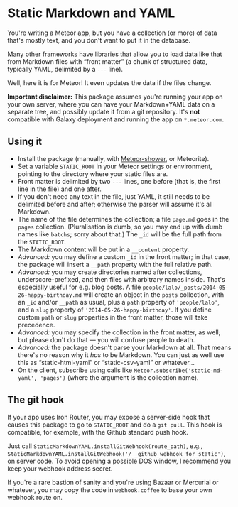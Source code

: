 # Static Markdown and YAML

You're writing a Meteor app, but you have a collection (or more) of data that's mostly text, and you don't want to put it in the database.

Many other frameworks have libraries that allow you to load data like that from Markdown files with “front matter” (a chunk of structured data, typically YAML, delimited by a `---` line).

Well, here it is for Meteor! It even updates the data if the files change.

**Important disclaimer:** This package assumes you're running your app on your own server, where you can have your Markdown+YAML data on a separate tree, and possibly update it from a git repository. It's **not** compatible with Galaxy deployment and running the app on `*.meteor.com`.

## Using it

- Install the package (manually, with [Meteor-shower](https://github.com/lalomartins/meteor-shower), or Meteorite).
- Set a variable `STATIC_ROOT` in your Meteor settings or environment, pointing to the directory where your static files are.
- Front matter is delimited by two `---` lines, one before (that is, the first line in the file) and one after.
- If you don't need any text in the file, just YAML, it still needs to be delimited before and after; otherwise the parser will assume it's all Markdown.
- The name of the file determines the collection; a file `page.md` goes in the `pages` collection. (Pluralisation is dumb, so you may end up with dumb names like `batchs`; sorry about that.) The `_id` will be the full path from the `STATIC_ROOT`.
- The Markdown content will be put in a `__content` property.
- *Advanced:* you may define a custom `_id` in the front matter; in that case, the package will insert a `__path` property with the full relative path.
- *Advanced:* you may create directories named after collections, underscore-prefixed, and then files with arbitrary names inside. That's especially useful for e.g. blog posts. A file `people/lalo/_posts/2014-05-26-happy-birthday.md` will create an object in the `posts` collection, with an `_id` and/or `__path` as usual, plus a `path` property of `'people/lalo'`, and a `slug` property of `'2014-05-26-happy-birthday'`. If you define custom `path` or `slug` properties in the front matter, those will take precedence.
- *Advanced:* you may specify the collection in the front matter, as well; but please don't do that — you will confuse people to death.
- *Advanced:* the package doesn't parse your Markdown at all. That means there's no reason why it *has* to be Markdown. You can just as well use this as “static-html-yaml” or “static-csv-yaml” or whatever…
- On the client, subscribe using calls like `Meteor.subscribe('static-md-yaml', 'pages')` (where the argument is the collection name).

## The git hook

If your app uses Iron Router, you may expose a server-side hook that causes this package to go to `STATIC_ROOT` and do a `git pull`. This hook is compatible, for example, with the Github standard push hook.

Just call `StaticMarkdownYAML.installGitWebhook(route_path)`, e.g.,
`StaticMarkdownYAML.installGitWebhook('/__github_webhook_for_static')`, on server code. To avoid opening a possible DOS window, I recommend you keep your webhook address secret.

If you're a rare bastion of sanity and you're using Bazaar or Mercurial or whatever, you may copy the code in `webhook.coffee` to base your own webhook route on.
